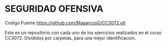 # SEGURIDAD OFENSIVA

Codigo Fuente https://github.com/MaaarcosG/CC3072.git

Este es un repositorio con cada uno de los ejercicios realizados en el curso CC3072. Divididos por carpetas, para una mejor identificacion. 
